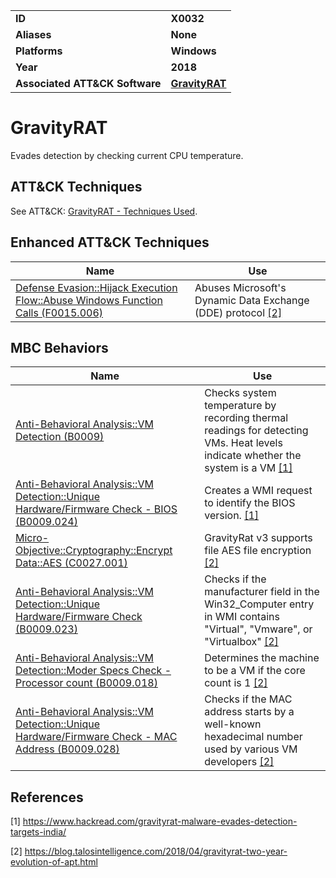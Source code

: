 
<table>
<tr>
<td><b>ID</b></td>
<td><b>X0032</b></td>
</tr>
<tr>
<td><b>Aliases</b></td>
<td><b>None</b></td>
</tr>
<tr>
<td><b>Platforms</b></td>
<td><b>Windows</b></td>
</tr>
<tr>
<td><b>Year</b></td>
<td><b>2018</b></td>
</tr>
<tr>
<td><b>Associated ATT&CK Software</b></td>
<td><b><a href="https://attack.mitre.org/software/S0237/">GravityRAT</a></b></td>
</tr>
</table>


GravityRAT
==========
Evades detection by checking current CPU temperature.


ATT&CK Techniques
-----------------
See ATT&CK: [GravityRAT - Techniques Used](https://attack.mitre.org/software/S0237/).

Enhanced ATT&CK Techniques
---------
|Name|Use|
|---|---|
|[Defense Evasion::Hijack Execution Flow::Abuse Windows Function Calls (F0015.006)](../defense-evasion/hijack-execution-flow.md)|	Abuses Microsoft's Dynamic Data Exchange (DDE) protocol  [[2]](#2)|

MBC Behaviors
---------
|Name|Use|
|---|---|
|[Anti-Behavioral Analysis::VM Detection (B0009)](../anti-behavioral-analysis/virtual-machine-detection.md)|Checks system temperature by recording thermal readings for detecting VMs. Heat levels indicate whether the system is a VM  [[1]](#1)|
|[Anti-Behavioral Analysis::VM Detection::Unique Hardware/Firmware Check - BIOS (B0009.024)](../anti-behavioral-analysis/virtual-machine-detection.md)|Creates a WMI request to identify the BIOS version.  [[1]](#1)|
|[Micro-Objective::Cryptography::Encrypt Data::AES (C0027.001)](../micro-behaviors/cryptography/encrypt-data.md)|	GravityRat v3 supports file AES file encryption  [[2]](#2)|
|[Anti-Behavioral Analysis::VM Detection::Unique Hardware/Firmware Check (B0009.023)](../anti-behavioral-analysis/virtual-machine-detection.md)|Checks if the manufacturer field in the Win32_Computer entry in WMI contains "Virtual", "Vmware", or "Virtualbox" [[2]](#2)|
|[Anti-Behavioral Analysis::VM Detection::Moder Specs Check - Processor count (B0009.018)](../anti-behavioral-analysis/virtual-machine-detection.md)|Determines the machine to be a VM if the core count is 1  [[2]](#2)|
|[Anti-Behavioral Analysis::VM Detection::Unique Hardware/Firmware Check - MAC Address (B0009.028)](../anti-behavioral-analysis/virtual-machine-detection.md)|Checks if the MAC address starts by a well-known hexadecimal number used by various VM developers  [[2]](#2)|

References
----------
<a name="1">[1]</a> https://www.hackread.com/gravityrat-malware-evades-detection-targets-india/

<a name="2">[2]</a> https://blog.talosintelligence.com/2018/04/gravityrat-two-year-evolution-of-apt.html
